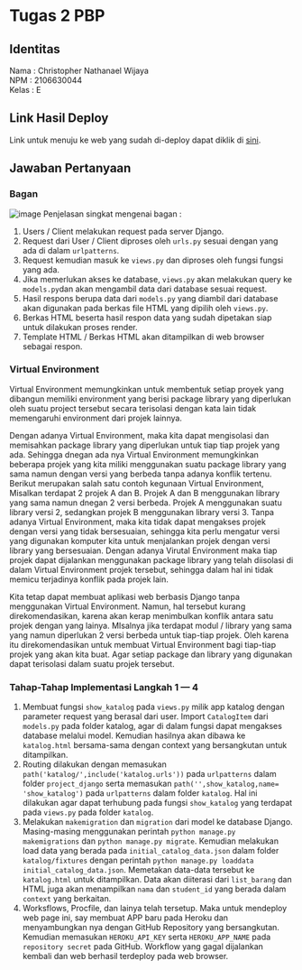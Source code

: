 # Tugas 2 PBP

## Identitas
Nama    : Christopher Nathanael Wijaya<br>
NPM     : 2106630044<br>
Kelas   : E

## Link Hasil Deploy
Link untuk menuju ke web yang sudah di-deploy dapat diklik di [sini](https://tugas2christophernw.herokuapp.com/katalog/).

## Jawaban Pertanyaan
### Bagan 
![image](https://user-images.githubusercontent.com/112311278/190147136-523af3f3-1db1-4469-9b68-8d435bb00703.png)
Penjelasan singkat mengenai bagan :
1) Users / Client melakukan request pada server Django.
2) Request dari User / Client diproses oleh `urls.py` sesuai dengan yang ada di dalam `urlpatterns`.
3) Request kemudian masuk ke `views.py` dan diproses oleh fungsi fungsi yang ada.
4) Jika memerlukan akses ke database, `views.py` akan melakukan query ke `models.py`dan akan mengambil data dari database sesuai request.
5) Hasil respons berupa data dari `models.py` yang diambil dari database akan digunakan pada berkas file HTML yang dipilih oleh `views.py`.
6) Berkas HTML beserta hasil respon data yang sudah dipetakan siap untuk dilakukan proses render.
7) Template HTML / Berkas HTML akan ditampilkan di web browser sebagai respon.

### Virtual Environment
Virtual Environment memungkinkan untuk membentuk setiap proyek yang dibangun memiliki environment yang berisi package library yang diperlukan oleh suatu project tersebut secara terisolasi dengan kata lain tidak memengaruhi environment dari projek lainnya. 

Dengan adanya Virtual Environment, maka kita dapat mengisolasi dan memisahkan package library yang diperlukan untuk tiap tiap projek yang ada. Sehingga dnegan ada nya Virtual Environment memungkinkan beberapa projek yang kita miliki menggunakan suatu package library yang sama namun dengan versi yang berbeda tanpa adanya konflik tertenu. Berikut merupakan salah satu contoh kegunaan Virtual Environment, Misalkan terdapat 2 projek A dan B. Projek A dan B menggunakan library yang sama namun dnegan 2 versi berbeda. Projek A menggunakan suatu library versi 2, sedangkan projek B menggunakan library versi 3. Tanpa adanya Virtual Environment, maka kita tidak dapat mengakses projek dengan versi yang tidak bersesuaian, sehingga kita perlu mengatur versi yang digunakan komputer kita untuk menjalankan projek dengan versi library yang bersesuaian. Dengan adanya Virutal Environment maka tiap projek dapat dijalankan menggunakan package library yang telah diisolasi di dalam Virtual Environment projek tersebut, sehingga dalam hal ini tidak memicu terjadinya konflik pada projek lain.

Kita tetap dapat membuat aplikasi web berbasis Django tanpa menggunakan Virtual Environment. Namun, hal tersebut kurang direkomendasikan, karena akan kerap menimbulkan konflik antara satu projek dengan yang lainya. MIsalnya jika terdapat modul / library yang sama yang namun diperlukan 2 versi berbeda untuk tiap-tiap projek. Oleh karena itu direkomendasikan untuk membuat Virtual Environment bagi tiap-tiap projek yang akan kita buat. Agar setiap package dan library yang digunakan dapat terisolasi dalam suatu projek tersebut.

### Tahap-Tahap Implementasi Langkah 1 — 4
1) Membuat fungsi `show_katalog` pada `views.py` milik app katalog dengan parameter request yang berasal dari user. Import `CatalogItem` dari `models.py` pada folder katalog, agar di dalam fungsi dapat mengakses database  melalui model. Kemudian hasilnya akan dibawa ke `katalog.html` bersama-sama dengan context yang bersangkutan untuk ditampilkan.
2) Routing dilakukan dengan memasukan `path('katalog/',include('katalog.urls'))` pada `urlpatterns` dalam folder `project_django` serta memasukan `path('',show_katalog,name= 'show_katalog')` pada `urlpatterns` dalam folder `katalog`. Hal ini dilakukan agar dapat terhubung pada fungsi `show_katalog` yang terdapat pada `views.py` pada folder `katalog`.
3) Melakukan `makemigration` dan `migration` dari model ke database Django. Masing-masing menggunakan perintah `python manage.py makemigrations` dan `python manage.py migrate`. Kemudian melakukan load data yang berada pada `initial_catalog_data.json` dalam folder `katalog/fixtures` dengan perintah `python manage.py loaddata initial_catalog_data.json`. Memetakan data-data tersebut ke `katalog.html` untuk ditampilkan. Data akan diiterasi dari `list_barang` dan HTML juga akan menampilkan `nama` dan `student_id` yang berada dalam `context` yang berkaitan.
4) Worksflows, Procfile, dan lainya telah tersetup. Maka untuk mendeploy web page ini, say membuat APP baru pada Heroku dan menyambungkan nya dengan GitHub Repository yang bersangkutan. Kemudian memasukan `HEROKU_API_KEY` serta `HEROKU_APP_NAME` pada `repository secret` pada GitHub. Workflow yang gagal dijalankan kembali dan web berhasil terdeploy pada web browser.
